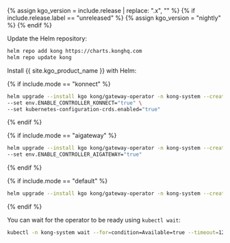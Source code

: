 {% assign kgo_version = include.release | replace: ".x", "" %}
{% if include.release.label == "unreleased" %}
{% assign kgo_version = "nightly" %}
{% endif %}

Update the Helm repository:

```bash
helm repo add kong https://charts.konghq.com
helm repo update kong
```

Install {{ site.kgo_product_name }} with Helm:

{% if include.mode == "konnect" %}

```bash
helm upgrade --install kgo kong/gateway-operator -n kong-system --create-namespace --set image.tag={{ kgo_version }} \
--set env.ENABLE_CONTROLLER_KONNECT="true" \
--set kubernetes-configuration-crds.enabled="true"
```

{% endif %}

{% if include.mode == "aigateway" %}

```bash
helm upgrade --install kgo kong/gateway-operator -n kong-system --create-namespace --set image.tag={{ kgo_version }} \
--set env.ENABLE_CONTROLLER_AIGATEWAY="true"
```

{% endif %}

{% if include.mode == "default" %}

```bash
helm upgrade --install kgo kong/gateway-operator -n kong-system --create-namespace --set image.tag={{ kgo_version }}
```

{% endif %}

You can wait for the operator to be ready using `kubectl wait`:

```bash
kubectl -n kong-system wait --for=condition=Available=true --timeout=120s deployment/kgo-gateway-operator-controller-manager
```
